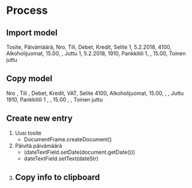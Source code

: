 # Process

## Import model

Tosite, Päivämäärä, Nro,    Tili,           Debet,  Kredit, Selite
1,      5.2.2018,   4100,   Alkoholijuomat, 15.00,  ,       Juttu
1,      5.2.2018,   1910,   Pankkitili 1,   ,       15.00,  Toinen juttu

## Copy model

Nro ,   Tili          , Debet,  Kredit, VAT,    Selite
4100,   Alkoholijuomat, 15.00,        ,    ,    Juttu
1910,   Pankkitili 1  ,      ,  15.00 ,    ,    Toinen juttu

## Create new entry

1. Uusi tosite
    - DocumentFrame.createDocument()
2. Päivitä päivämäärä
    - (dateTextField.setDate(document.getDate()))
    - dateTextField.setText(dateStr)
3. Copy info to clipboard
    -
<!-- 3. Lisää vienti
    - DocumentFrame.addEntry()
4. Valitse tili
    - DocumentFrame.showAccountSelection(String q)
    - DocumentFrame.accountSelected() -->

